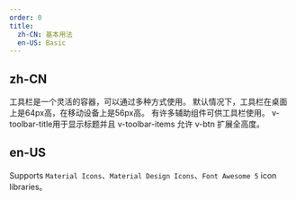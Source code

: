 ```yaml
---
order: 0
title:
  zh-CN: 基本用法
  en-US: Basic
---
```


## zh-CN

工具栏是一个灵活的容器，可以通过多种方式使用。 默认情况下，工具栏在桌面上是64px高，在移动设备上是56px高。 有许多辅助组件可供工具栏使用。 v-toolbar-title用于显示标题并且 v-toolbar-items 允许 v-btn 扩展全高度。

## en-US

Supports `Material Icons`、`Material Design Icons`、`Font Awesome 5` icon libraries。
